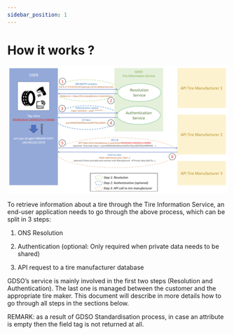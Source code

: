```yaml
---
sidebar_position: 1
---
```


# How it works ?

![Full process](/img/full_process.png)

To retrieve information about a tire through the Tire Information Service, an end-user application needs to go through
the above process, which can be split in 3 steps:

1. ONS Resolution
   
2. Authentication (optional: Only required when private data needs to be shared)
   
3. API request to a tire manufacturer database


GDSO’s service is mainly involved in the first two steps (Resolution and Authentication). The last one is
managed between the customer and the appropriate tire maker.
This document will describe in more details how to go through all steps in the sections below.

REMARK: as a result of GDSO Standardisation process, in case an attribute is empty then the field tag is not returned at all.
